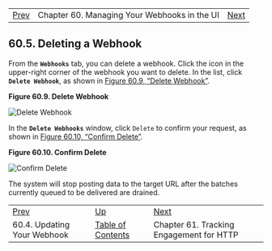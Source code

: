 |     |     |     |
| --- | --- | --- |
| [Prev](web-ui.webhooks.update)  | Chapter 60. Managing Your Webhooks in the UI |  [Next](engagement_tracking_http) |

## 60.5. Deleting a Webhook

From the **`Webhooks`** tab, you can delete a webhook. Click the icon in the upper-right corner of the webhook you want to delete. In the list, click **`Delete Webhook`**, as shown in [Figure 60.9, “Delete Webhook”](web-ui.webhooks.delete#figure_delete_webhook "Figure 60.9. Delete Webhook").

<a name="figure_delete_webhook"></a>

**Figure 60.9. Delete Webhook**

![Delete Webhook](/momentum/web-momo4/images/delete_webhook.png)

In the **`Delete Webhooks`** window, click `Delete` to confirm your request, as shown in [Figure 60.10, “Confirm Delete”](web-ui.webhooks.delete#figure_confirm_delete "Figure 60.10. Confirm Delete").

<a name="figure_confirm_delete"></a>

**Figure 60.10. Confirm Delete**

![Confirm Delete](/momentum/web-momo4/images/confirm_delete.png)

The system will stop posting data to the target URL after the batches currently queued to be delivered are drained.

|     |     |     |
| --- | --- | --- |
| [Prev](web-ui.webhooks.update)  | [Up](web-ui.webhooks) |  [Next](engagement_tracking_http) |
| 60.4. Updating Your Webhook  | [Table of Contents](index) |  Chapter 61. Tracking Engagement for HTTP |

